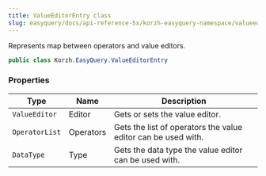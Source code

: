 ```yaml
---
title: ValueEditorEntry class
slug: easyquery/docs/api-reference-5x/korzh-easyquery-namespace/valueeditorentry-class
---
```



Represents map between operators and value editors.
```csharp
public class Korzh.EasyQuery.ValueEditorEntry

```

### Properties

| Type | Name | Description | 
| --- | --- | --- | 
| `ValueEditor` | Editor | Gets or sets the value editor. | 
| `OperatorList` | Operators | Gets the list of operators the value editor can be used with. | 
| `DataType` | Type | Gets the data type the value editor can be used with. |